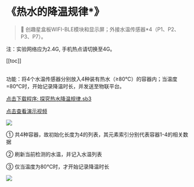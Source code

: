 # 《热水的降温规律*》

> 🧰 创趣星盒板WIFI-BLE模块和显示屏；外接水温传感器*4（P1、P2、P3、P7）。

<p class="attention">注：实验网络应为2.4G, 手机热点请切换至4G。</p>

[[toc]]
<br><br>


功能：将4个水温传感器分别放入4种装有热水（≥80℃）的容器内；当温度=80℃时，开始记录降温时长，并发送至物联平台。

<a href="/tutorial/starbox_collection/sb3/15/探究热水降温规律.sb3">点击下载程序: 探究热水降温规律.sb3</a>

<a href="https://www.cfunworld.com" target="_blank">点击查看演示视频</a>


<img src="/images/15/探究热水降温规律1.png">

① 共4种容器，故初始化长度为4的列表，其元素索引分别代表容器1-4的相关数据

② 刷新当前检测的水温，并记入水温列表

③ 仅当温度为80℃时，才开始记录降温时长

<img src="/images/15/探究热水降温规律2.png">


